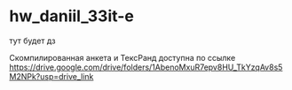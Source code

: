 # hw_daniil_33it-e
тут будет дз 


Скомпилированная анкета и ТексРанд доступна по ссылке
https://drive.google.com/drive/folders/1AbenoMxuR7epv8HU_TkYzqAv8s5M2NPk?usp=drive_link
